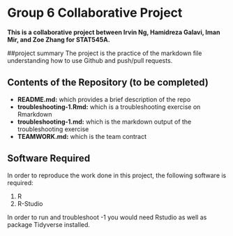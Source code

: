 # Group 6 Collaborative Project 

**This is a collaborative project between Irvin Ng, Hamidreza Galavi, Iman Mir, and Zoe Zhang for STAT545A.**

##project summary
The project is the practice of the markdown file understanding how to use Github and push/pull requests.


## Contents of the Repository (to be completed)
* **README.md:** which provides a brief description of the repo
* **troubleshooting-1.Rmd:** which is a troubleshooting exercise on Rmarkdown
* **troubleshooting-1.md:** which is the markdown output of the troubleshooting exercise
* **TEAMWORK.md:** which is the team contract

## Software Required
In order to reproduce the work done in this project, the following software is required:
1. R
2. R-Studio

In order to run and troubleshoot -1 you would need Rstudio as well as package Tidyverse installed.
